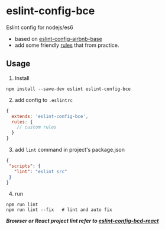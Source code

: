# eslint-config-bce

Eslint config for nodejs/es6

- based on [eslint-config-airbnb-base](https://github.com/airbnb/javascript)
- add some friendly [rules](rules.js) that from practice.

## Usage


1. Install

```shell
npm install --save-dev eslint eslint-config-bce
```

2. add config to `.eslintrc`

```js
{
  extends: 'eslint-config-bce',
  rules: {
    // custom rules
  }
}
```


3. add `lint` command in project's package.json


```json
{
 "scripts": {
   "lint": "eslint src"
 }
}
```

4. run

```shell
npm run lint
npm run lint --fix   # lint and auto fix
```

***Browser or React project lint refer to [eslint-config-bcd-react](https://github.com/bencode/bcd-react)***
